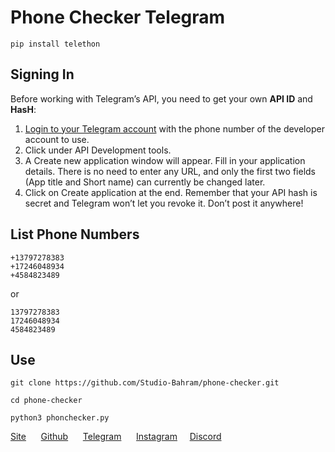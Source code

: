 # Phone Checker Telegram
```pip install telethon```

## Signing In
Before working with Telegram’s API, you need to get your own **API ID** and **HasH**:

1. [Login to your Telegram account](https://my.telegram.org) with the phone number of the developer account to use.
2. Click under API Development tools.
3. A Create new application window will appear. Fill in your application details. There is no need to enter any URL, and only the first two fields (App title and Short name) can currently be changed later.
4. Click on Create application at the end. Remember that your API hash is secret and Telegram won’t let you revoke it. Don’t post it anywhere!

## List Phone Numbers
```
+13797278383
+17246048934
+4584823489
```
or
```
13797278383
17246048934
4584823489
```
## Use
```
git clone https://github.com/Studio-Bahram/phone-checker.git

cd phone-checker

python3 phonchecker.py
```

[Site](https://studiobahram.ir)
&nbsp;&nbsp;&nbsp;&nbsp;
[Github](https://github.com/Studio-Bahram)
&nbsp;&nbsp;&nbsp;&nbsp;
[Telegram](https://t.me/Studio_Bahram)
&nbsp;&nbsp;&nbsp;&nbsp;
[Instagram](https://instagram.com/Studio_Bahram.ir)&nbsp;&nbsp;&nbsp;&nbsp;
[Discord](https://discord.gg/ZmGWTtZ)

